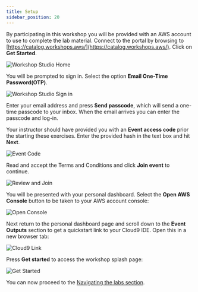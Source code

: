 ```yaml
---
title: Setup
sidebar_position: 20
---
```


By participating in this workshop you will be provided with an AWS account to use to complete the lab material. Connect to the portal by browsing to [https://catalog.workshops.aws/](https://catalog.workshops.aws/). Click on **Get Started**.

![Workshop Studio Home](./assets/workshop-studio-home.png)

You will be prompted to sign in. Select the option **Email One-Time Password(OTP)**.

![Workshop Studio Sign in](./assets/ws-studio-login.png)

Enter your email address and press **Send passcode**, which will send a one-time passcode to your inbox. When the email arrives you can enter the passcode and log-in.

Your instructor should have provided you with an **Event access code** prior the starting these exercises. Enter the provided hash in the text box and hit **Next**.

![Event Code](./assets/event-code.png)

Read and accept the Terms and Conditions and click **Join event** to continue.

![Review and Join](./assets/review-and-join.png)

You will be presented with your personal dashboard. Select the **Open AWS Console** button to be taken to your AWS account console:

![Open Console](./assets/openconsole.png)

Next return to the personal dashboard page and scroll down to the **Event Outputs** section to get a quickstart link to your Cloud9 IDE. Open this in a new browser tab:

![Cloud9 Link](./assets/cloud9.png)

Press **Get started** to access the workshop splash page:

![Get Started](./assets/workshop-event-page.png)

You can now proceed to the [Navigating the labs section](/docs/introduction/navigating-labs).